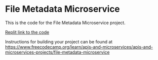 # File Metadata Microservice

This is the code for the File Metadata Microservice project. 

[Replit link to the code](https://replit.com/@its-haanna/project-filemetadata?v=1)

Instructions for building your project can be found at https://www.freecodecamp.org/learn/apis-and-microservices/apis-and-microservices-projects/file-metadata-microservice
